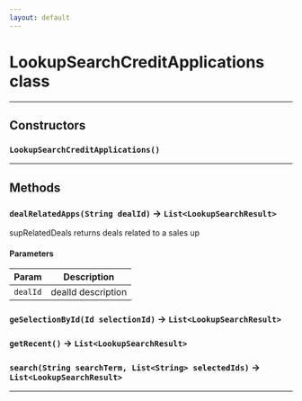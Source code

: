 ```yaml
---
layout: default
---
```

# LookupSearchCreditApplications class
---
## Constructors
### `LookupSearchCreditApplications()`
---
## Methods
### `dealRelatedApps(String dealId)` → `List<LookupSearchResult>`

 supRelatedDeals returns deals related to a sales up

#### Parameters
|Param|Description|
|-----|-----------|
|`dealId` |  dealId description |

### `geSelectionById(Id selectionId)` → `List<LookupSearchResult>`
### `getRecent()` → `List<LookupSearchResult>`
### `search(String searchTerm, List<String> selectedIds)` → `List<LookupSearchResult>`
---
